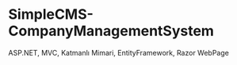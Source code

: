 # SimpleCMS-CompanyManagementSystem
 
ASP.NET, MVC, Katmanlı Mimari, EntityFramework, Razor WebPage
